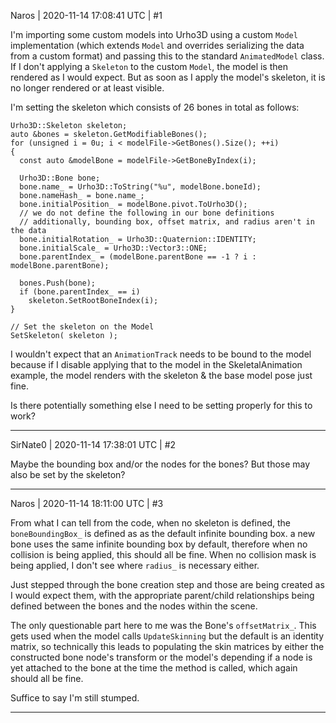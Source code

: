 Naros | 2020-11-14 17:08:41 UTC | #1

I'm importing some custom models into Urho3D using a custom `Model` implementation (which extends `Model` and overrides serializing the data from a custom format)  and passing this to the standard `AnimatedModel` class.  If I don't applying a `Skeleton` to the custom `Model`, the model is then rendered as I would expect.  But as soon as I apply the model's skeleton, it is no longer rendered or at least visible.

I'm setting the skeleton which consists of 26 bones in total as follows:
```
Urho3D::Skeleton skeleton;
auto &bones = skeleton.GetModifiableBones();
for (unsigned i = 0u; i < modelFile->GetBones().Size(); ++i)
{
  const auto &modelBone = modelFile->GetBoneByIndex(i);

  Urho3D::Bone bone;
  bone.name_ = Urho3D::ToString("%u", modelBone.boneId);
  bone.nameHash_ = bone.name_;
  bone.initialPosition_ = modelBone.pivot.ToUrho3D();
  // we do not define the following in our bone definitions
  // additionally, bounding box, offset matrix, and radius aren't in the data
  bone.initialRotation_ = Urho3D::Quaternion::IDENTITY;
  bone.initialScale_ = Urho3D::Vector3::ONE;
  bone.parentIndex_ = (modelBone.parentBone == -1 ? i : modelBone.parentBone);

  bones.Push(bone);
  if (bone.parentIndex_ == i)
    skeleton.SetRootBoneIndex(i);
}

// Set the skeleton on the Model
SetSkeleton( skeleton );
```
I wouldn't expect that an `AnimationTrack` needs to be bound to the model because if I disable applying that to the model in the SkeletalAnimation example, the model renders with the skeleton & the base model pose just fine.

Is there potentially something else I need to be setting properly for this to work?

-------------------------

SirNate0 | 2020-11-14 17:38:01 UTC | #2

Maybe the bounding box and/or the nodes for the bones? But those may also be set by the skeleton?

-------------------------

Naros | 2020-11-14 18:11:00 UTC | #3

From what I can tell from the code, when no skeleton is defined, the `boneBoundingBox_` is defined as as the default infinite bounding box.  a new bone uses the same infinite bounding box by default, therefore when no collision is being applied, this should all be fine.  When no collision mask is being applied, I don't see where `radius_` is necessary either.

Just stepped through the bone creation step and those are being created as I would expect them, with the appropriate parent/child relationships being defined between the bones and the nodes within the scene.

The only questionable part here to me was the Bone's `offsetMatrix_`.  This gets used when the model calls `UpdateSkinning` but the default is an identity matrix, so technically this leads to populating the skin matrices by either the constructed bone node's transform or the model's depending if a node is yet attached to the bone at the time the method is called, which again should all be fine.

Suffice to say I'm still stumped.

-------------------------

